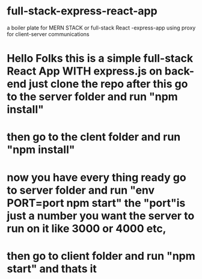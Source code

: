 # full-stack-express-react-app
a boiler plate for MERN STACK or full-stack React -express-app using proxy for client-server communications
# Hello Folks this is a simple full-stack React App WITH express.js on back-end  just clone the repo after this go to the server folder and run "npm install" 
# then go to the clent folder and run "npm install" 

# now you have every thing ready  go to server folder and run "env PORT=port npm start" the "port"is just a number you want the server to run on it like 3000 or 4000 etc,

# then go to client folder and run "npm start"  and thats it 
